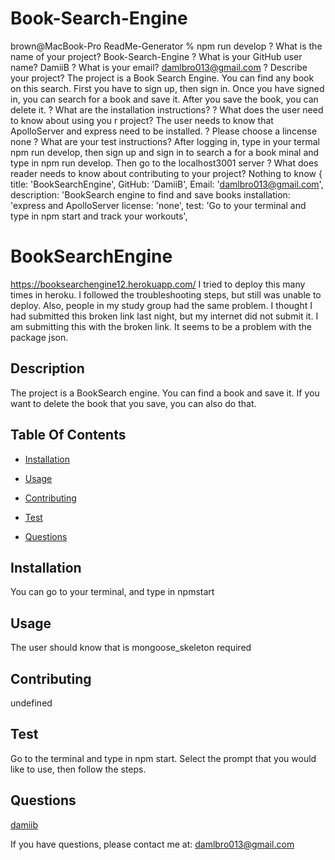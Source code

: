 # Book-Search-Engine

brown@MacBook-Pro ReadMe-Generator % npm run develop
? What is the name of your project? Book-Search-Engine
? What is your GitHub user name? DamiiB
? What is your email? damlbro013@gmail.com
? Describe your project? The project is a Book Search Engine.  You can find any book on this search.  First you have to sign up, then sign in.  Once you have signed in, you can search for a book and save it.  After you save the book, you can delete it.
? What are the installation instructions? 
? What does the user need to know about using you
r project? The user needs to know that ApolloServer and express need to be installed. 
? Please choose a lincense none
? What are your test instructions? After logging in, type in your termal npm run develop, then sign up and sign in to search a for a book
minal and type in npm run develop.  Then go to the localhost3001 server
? What does reader needs to know about contributing to your project? Nothing to know
{
  title: 'BookSearchEngine',
  GitHub: 'DamiiB',
  Email: 'damlbro013@gmail.com',
  description: 'BookSearch engine to find and save books
  installation: 'express and ApolloServer
  license: 'none',
  test: 'Go to your terminal and type in npm start and track your workouts',
# BookSearchEngine
https://booksearchengine12.herokuapp.com/
I tried to deploy this many times in heroku.  I followed the troubleshooting steps, but still was unable to deploy.  Also, people in my study group had the same problem. I thought I had submitted this broken link last night, but my internet did not submit it.  I am submitting this with the broken link.  It seems to be a problem with the package json.

  ## Description

  The project is a BookSearch engine.  You can find a book and save it.  If you want to delete the book that you save, you can also do that.

  ## Table Of Contents

  * [Installation](#installation)

  * [Usage](#usage)

  

  * [Contributing](#contributing)

  * [Test](#test)

  * [Questions](#questions)

  ## Installation

  You can go to your terminal, and type in npmstart
  ## Usage

  The user should know that  is mongoose_skeleton required

  

  ## Contributing

  undefined

  ## Test

  Go to the terminal and type in npm start.  Select the prompt that you would like to use, then follow the steps.

  ## Questions

  [damiib](https://github.com/damiib)

If you have questions, please contact me at: damlbro013@gmail.com
